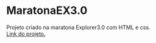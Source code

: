 # MaratonaEX3.0
Projeto criado na maratona Explorer3.0 com HTML e css. <br>
 <a href="https://andersonrs080.github.io/MaratonaEX3.0/">Link do projeto.</a>
